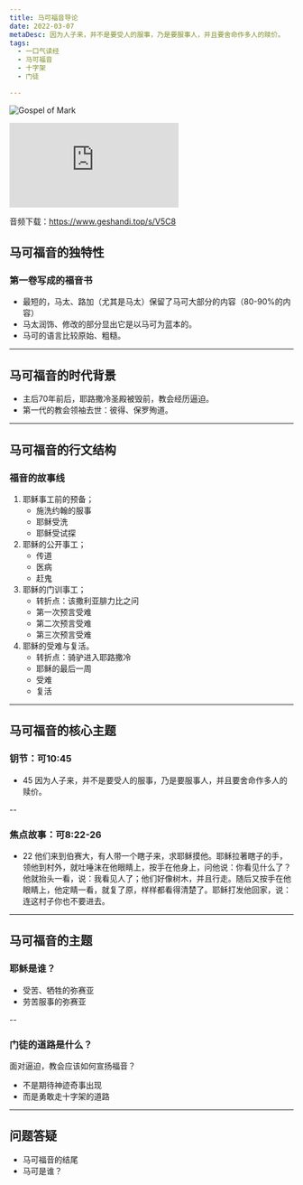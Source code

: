 ```yaml
---
title: 马可福音导论
date: 2022-03-07
metaDesc: 因为人子来，并不是要受人的服事，乃是要服事人，并且要舍命作多人的赎价。
tags:
  - 一口气读经
  - 马可福音
  - 十字架
  - 门徒

---
```


![Gospel of Mark](https://i.ibb.co/qCfZjLx/Saint-Mark-gold-banner-1024x512.jpg)


<iframe src="https://res.cloudinary.com/jeshurun/video/upload/v1647324246/audio/%E9%A9%AC%E5%8F%AF%E7%A6%8F%E9%9F%B3%E6%A6%82%E8%AE%BA-%E9%97%AE%E9%A2%98%E4%B8%8E%E8%AE%A8%E8%AE%BA_hcgl7i.mp4" class="resize-both" frameborder="0"></iframe>

音频下载：https://www.geshandi.top/s/V5C8

## 马可福音的独特性

### 第一卷写成的福音书
- 最短的，马太、路加（尤其是马太）保留了马可大部分的内容（80-90%的内容）
- 马太润饰、修改的部分显出它是以马可为蓝本的。
- 马可的语言比较原始、粗糙。

---

## 马可福音的时代背景
- 主后70年前后，耶路撒冷圣殿被毁前，教会经历逼迫。
- 第一代的教会领袖去世：彼得、保罗殉道。

---

## 马可福音的行文结构
### 福音的故事线
1. 耶稣事工前的预备；
	+ 施洗约翰的服事
	+ 耶稣受洗
	+ 耶稣受试探
2. 耶稣的公开事工；
	+ 传道
	+ 医病
	+ 赶鬼
3. 耶稣的门训事工；
	+ 转折点：该撒利亚腓力比之问
	+ 第一次预言受难
	+ 第二次预言受难
	+ 第三次预言受难
4. 耶稣的受难与复活。
	+ 转折点：骑驴进入耶路撒冷
	+ 耶稣的最后一周
	+ 受难
	+ 复活

---
## 马可福音的核心主题
### 钥节：可10:45
+ 45 因为人子来，并不是要受人的服事，乃是要服事人，并且要舍命作多人的赎价。

--
### 焦点故事：可8:22-26

+ 22 他们来到伯赛大，有人带一个瞎子来，求耶稣摸他。耶稣拉著瞎子的手，领他到村外，就吐唾沫在他眼睛上，按手在他身上，问他说：你看见什么了？他就抬头一看，说：我看见人了；他们好像树木，并且行走。随后又按手在他眼睛上，他定睛一看，就复了原，样样都看得清楚了。耶稣打发他回家，说：连这村子你也不要进去。


---
## 马可福音的主题
### 耶稣是谁？
+ 受苦、牺牲的弥赛亚
+ 劳苦服事的弥赛亚

--

### 门徒的道路是什么？
面对逼迫，教会应该如何宣扬福音？
+ 不是期待神迹奇事出现
+ 而是勇敢走十字架的道路

---
## 问题答疑
- 马可福音的结尾
- 马可是谁？